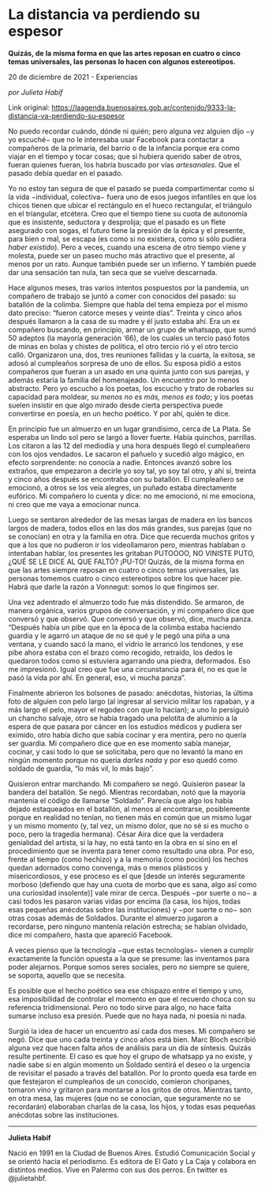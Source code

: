 # La distancia va perdiendo su espesor

**Quizás, de la misma forma en que las artes reposan en cuatro o cinco temas universales, las personas lo hacen con algunos estereotipos.**

20 de diciembre de 2021 - Experiencias

_por Julieta Habif_

Link original: https://laagenda.buenosaires.gob.ar/contenido/9333-la-distancia-va-perdiendo-su-espesor



No puedo recordar cuándo, dónde ni quién; pero alguna vez alguien dijo −y yo escuché− que no le interesaba usar Facebook para contactar a compañeros de la primaria, del barrio o de la infancia porque era como viajar en el tiempo y tocar cosas; que si hubiera querido saber de otros, fueran quienes fueran, los habría buscado por vías *artesanales*. Que el pasado debía quedar en el pasado.




Yo no estoy tan segura de que el pasado se pueda compartimentar como si la vida −individual, colectiva− fuera uno de esos juegos infantiles en que los chicos tienen que ubicar el rectángulo en el hueco rectangular, el triángulo en el triangular, etcétera. Creo que el tiempo tiene su cuota de autonomía que es insistente, seductora y desprolija; que el pasado es un flete asegurado con sogas, el futuro tiene la presión de la épica y el presente, para bien o mal, se escapa (es como si no existiera, como si sólo pudiera *haber existido*). Pero a veces, cuando una escena de otro tiempo viene y molesta, puede ser un paseo mucho más atractivo que el presente, al menos por un rato. Aunque también puede ser un infierno. Y también puede dar una sensación tan nula, tan seca que se vuelve descarnada.




Hace algunos meses, tras varios intentos pospuestos por la pandemia, un compañero de trabajo se juntó a comer con conocidos del pasado: su batallón de la colimba. Siempre que habla del tema empieza por el mismo dato preciso: “fueron catorce meses y veinte días”. Treinta y cinco años después llamaron a la casa de su madre y él justo estaba ahí. Era un ex compañero buscando, en principio, armar un grupo de whatsapp, que sumó 50 adeptos (la mayoría generación ‘66), de los cuales un tercio pasó fotos de minas en bolas y chistes de política, el otro tercio rió y el otro tercio calló. Organizaron una, dos, tres reuniones fallidas y la cuarta, la exitosa, se adosó al cumpleaños sorpresa de uno de ellos. Su esposa pidió a estos compañeros que fueran a un asado en una quinta junto con sus parejas, y además estaría la familia del homenajeado. Un encuentro por lo menos abstracto. Pero yo escucho a los poetas, los escucho y trato de robarles su capacidad para moldear, su *menos no es más, menos es todo*; y los poetas suelen insistir en que algo mirado desde cierta perspectiva puede convertirse en poesía, en un hecho poético. Y por ahí, quién te dice.




En principio fue un almuerzo en un lugar grandísimo, cerca de La Plata. Se esperaba un lindo sol pero se largó a llover fuerte. Había quinchos, parrillas. Los citaron a las 12 del mediodía y una hora después llegó el cumpleañero con los ojos vendados. Le sacaron el pañuelo y sucedió algo mágico, en efecto sorprendente: no conocía a nadie. Entonces avanzó sobre los extraños, que empezaron a decirle yo soy tal, yo soy tal otro, y ahí sí, treinta y cinco años después se encontraba con su batallón. El cumpleañero se emocionó, a otros se los veía alegres, un puñado estaba directamente eufórico. Mi compañero lo cuenta y dice: no me emocionó, ni me emociona, ni creo que me vaya a emocionar nunca.




Luego se sentaron alrededor de las mesas largas de madera en los bancos largos de madera, todos ellos en las dos más grandes, sus parejas (que no se conocían) en otra y la familia en otra. Dice que recuerda muchos gritos y que a los que no pudieron ir los videollamaron pero, mientras hablaban o intentaban hablar, los presentes les gritaban PUTOOOO, NO VINISTE PUTO, ¿QUÉ SE LE DICE AL QUE FALTÓ? ¡PU-TO! Quizás, de la misma forma en que las artes siempre reposan en cuatro o cinco temas universales, las personas tomemos cuatro o cinco estereotipos sobre los que hacer pie. Habrá que darle la razón a Vonnegut: somos lo que fingimos ser.




Una vez adentrado el almuerzo todo fue más distendido. Se armaron, de manera orgánica, varios grupos de conversación, y mi compañero dice que conversó y que observó. Que conversó y que observó, dice, mucha panza. “Después había un pibe que en la época de la colimba estaba haciendo guardia y le agarró un ataque de no sé qué y le pegó una piña a una ventana, y cuando sacó la mano, el vidrio le arrancó los tendones, y ese pibe ahora estaba con el brazo como recogido, retraído, los dedos le quedaron todos como si estuviera agarrando una piedra, deformados. Eso me impresionó. Igual creo que fue una circunstancia para él, no es que le pasó la vida por ahí. En general, eso, vi mucha panza”.




Finalmente abrieron los bolsones de pasado: anécdotas, historias, la última foto de alguien con pelo largo (al ingresar al servicio militar los rapaban, y a más largo el pelo, mayor el regodeo con que lo hacían); a uno lo persiguió un chancho salvaje, otro se había tragado una pelotita de aluminio a la espera de que pasara por cáncer en los estudios médicos y pudiera ser eximido, otro había dicho que sabía cocinar y era mentira, pero no quería ser guardia. Mi compañero dice que en ese momento sabía manejar, cocinar, y casi todo lo que se solicitaba, pero que no levantó la mano en ningún momento porque no quería *darles nada* y por eso quedó como soldado de guardia, “lo más vil, lo más bajo”.




Quisieron entrar marchando. Mi compañero se negó. Quisieron pasear la bandera del batallón. Se negó. Mientras recordaban, notó que la mayoría mantenía el código de llamarse “Soldado”. Parecía que algo los había dejado estaqueados en el batallón, al menos al encontrarse, posiblemente porque en realidad no tenían, no tienen más en común que un mismo lugar y un mismo momento (y, tal vez, un mismo dolor, que no sé si es mucho o poco, pero la tragedia hermana). César Aira dice que la verdadera genialidad del artista, si la hay, no está tanto en la obra en sí sino en el procedimiento que se inventa para tener como resultado una obra. Por eso, frente al tiempo (como hechizo) y a la memoria (como poción) los hechos quedan adornados como convenga, más o menos plásticos y misericordiosos, y ese proceso es el que [desde un interés seguramente morboso (defiendo que hay una cuota de morbo que es sana, algo así como una curiosidad insolente)] vale mirar de cerca. Después −por suerte o no− a casi todos les pasaron varias vidas por encima (la casa, los hijos, todas esas pequeñas anécdotas sobre las instituciones) y −por suerte o no− son otras cosas además de Soldados. Durante el almuerzo jugaron a recordarse, pero ninguno mantenía relación estrecha; se habían olvidado, dice mi compañero, hasta que apareció Facebook.




A veces pienso que la tecnología −que estas tecnologías− vienen a cumplir exactamente la función opuesta a la que se presume: las inventamos para poder alejarnos. Porque somos seres sociales, pero no siempre se quiere, se soporta, aquello que se necesita.




Es posible que el hecho poético sea ese chispazo entre el tiempo y uno, esa imposibilidad de controlar el momento en que el recuerdo choca con su referencia tridimensional. Pero no todo sirve para algo, no hace falta sumarse incluso esa presión. Puede que no haya nada, ni poesía ni nada.




Surgió la idea de hacer un encuentro así cada dos meses. Mi compañero se negó. Dice que uno cada treinta y cinco años está bien. Marc Bloch escribió alguna vez que hacen falta años de análisis para un día de síntesis. Quizás resulte pertinente. El caso es que hoy el grupo de whatsapp ya no existe, y nadie sabe si en algún momento un Soldado sentirá el deseo o la urgencia de revisitar el pasado a través del batallón. Por lo pronto queda esa tarde en que festejaron el cumpleaños de un conocido, comieron choripanes, tomaron vino y gritaron para montarse a los gritos de otros. Mientras tanto, en otra mesa, las mujeres (que no se conocían, que seguramente no se recordarán) elaboraban charlas de la casa, los hijos, y todas esas pequeñas anécdotas sobre las instituciones.




---




**Julieta Habif**




Nació en 1991 en la Ciudad de Buenos Aires. Estudió Comunicación Social y se orientó hacia el periodismo. Es editora de El Gato y La Caja y colabora en distintos medios. Vive en Palermo con sus dos perros. En twitter es @julietahbf.



